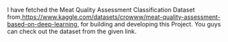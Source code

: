 I have fetched the Meat Quality Assessment Classification Dataset from,https://www.kaggle.com/datasets/crowww/meat-quality-assessment-based-on-deep-learning, for building and developing this Project. You guys can check out the dataset from the given link.